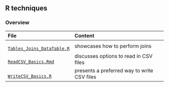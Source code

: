 ## R techniques

### Overview

<table>

<thead>
<tr>
<th align="left">File</th>
<th align="left">Content</th>
</tr>
</thead>

<tbody>

<!-- Tables_Joins_DataTable.R -->
<tr>

<td align="left">
<code><a target="_blank" rel="noopener noreferrer" href="https://github.com/j-honnacker/data-mgmt-R/blob/master/R-techniques/Tables_Joins_DataTable.R">
Tables_Joins_DataTable.R
</a></code>
</td>

<td align="left">
showcases how to perform joins
</td>
</tr>


<!-- ReadCSV_Basics.Rmd -->
<tr>

<td align="left">
<code><a target="_blank" rel="noopener noreferrer" href="https://github.com/j-honnacker/data-mgmt-R/blob/master/R-techniques/ReadCSV_Basics.Rmd">
ReadCSV_Basics.Rmd
</a></code>
</td>

<td align="left">
discusses options to read in CSV files
</td>
</tr>


<!-- WriteCSV_Basics.R --> 
<tr>

<td align="left">
<code><a target="_blank" rel="noopener noreferrer" href="https://github.com/j-honnacker/data-mgmt-R/blob/master/R-techniques/WriteCSV_Basics.R">
WriteCSV_Basics.R
</a></code>
</td>

<td align="left">
presents a preferred way to write CSV files
</td>

</tr>

</tbody>

</table>
